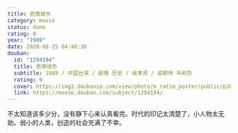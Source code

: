 ```yaml
---
title: 悲情城市
category: movie
status: done
rating: 0
year: "1989"
date: 2020-08-25 04:40:30
douban:
  id: "1294194"
  title: 悲情城市
  subtitle: 1989 / 中国台湾 / 剧情 历史 / 侯孝贤 / 梁朝伟 辛树芬
  rating: 9
  cover: https://img2.doubanio.com/view/photo/m_ratio_poster/public/p2885665343.jpg
  link: https://movie.douban.com/subject/1294194/
---
```


不太知道该多少分，没有静下心来认真看完。时代的印记太清楚了，小人物太无助。弱小的人类，创造的社会充满了不幸。